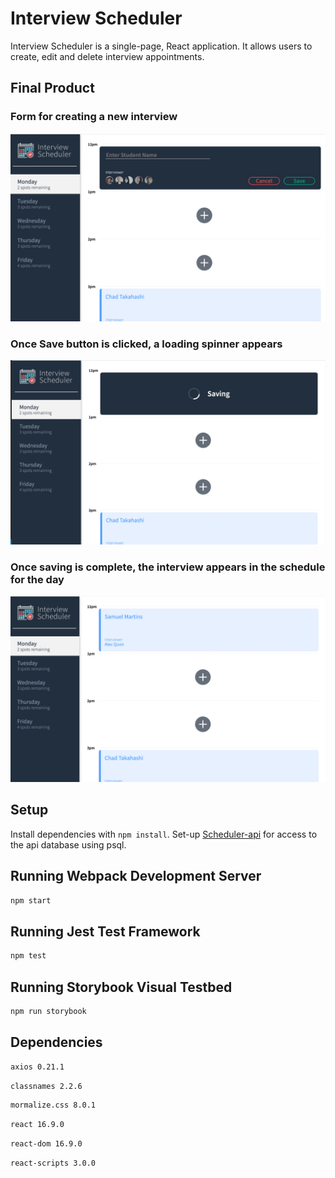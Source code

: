 # Interview Scheduler

Interview Scheduler is a single-page, React application. It allows users to create, edit and delete interview appointments.

## Final Product

### Form for creating a new interview

!["Form for creating a new interview"](https://github.com/gaalit/scheduler/blob/master/docs/New_appointment.png?raw=true)

### Once Save button is clicked, a loading spinner appears

!["Once the Save button is clicked, a loading spinner appears"](https://github.com/gaalit/scheduler/blob/master/docs/Status_saving.png?raw=true)

### Once saving is complete, the interview appears in the schedule for the day

!["Once saving is complete, the interview appears in the schedule for the day"](https://github.com/gaalit/scheduler/blob/master/docs/Saving_Interview.png?raw=true)

## Setup

Install dependencies with `npm install`.
Set-up [Scheduler-api](https://github.com/lighthouse-labs/scheduler-api) for access to the api database using psql.

## Running Webpack Development Server

```sh
npm start
```

## Running Jest Test Framework

```sh
npm test
```

## Running Storybook Visual Testbed

```sh
npm run storybook
```

## Dependencies

```sh
axios 0.21.1
```

```sh
classnames 2.2.6
```

```sh
mormalize.css 8.0.1
```

```sh
react 16.9.0
```

```sh
react-dom 16.9.0
```

```sh
react-scripts 3.0.0
```
